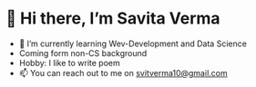 # 👋 Hi there, I’m Savita Verma
- 🌱 I’m currently learning Wev-Development and Data Science
- Coming form non-CS background
- Hobby: I like to write poem
- 📫 You can reach out to me on svitverma10@gmail.com

<!---
vermasavita/vermasavita is a ✨ special ✨ repository because its `README.md` (this file) appears on your GitHub profile.
You can click the Preview link to take a look at your changes.
--->
